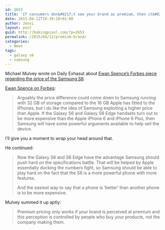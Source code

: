 ```yaml
---
id: 2653
title: 'If consumers don&#8217;t see your brand as premium, then it&#8217;s not'
date: 2015-04-12T20:39:18+01:00
author: Jenxi
layout: post
guid: http://bakingpixel.com/?p=2653
permalink: /2015/04/12/premium-brand/
categories:
  - News
tags:
  - galaxy s6
  - samsung
---
```

Michael Mulvey wrote on Daily Exhasut about [Ewan Spence&#8217;s Forbes piece regarding the price of the Samsung S6](http://dailyexhaust.com/2015/03/samsung-s6-pricing.html).

[Ewan Spence on Forbes](http://www.forbes.com/sites/ewanspence/2015/03/16/samsung-galaxy-s6-pricing-strategy/):

> Arguably the price difference could come down to Samsung running with 32 GB of storage compared to the 16 GB Apple has fitted to the iPhones, but I do like the idea of Samsung exploiting a higher price than Apple. If the Galaxy S6 and Galaxy S6 Edge handsets turn out to be more expensive than the Apple iPhone 6 and iPhone 6 Plus, then Samsung will have some powerful arguments available to help sell the device. 

I&#8217;ll give you a moment to wrap your head around that.

He continued:

> Now the Galaxy S6 and S6 Edge have the advantage Samsung should push hard on the specifications battle. That will be helped by Apple essentially ducking the numbers fight, so Samsung should be able to play hard on the fact that the S6 is a more powerful phone with more features.
> 
> And the easiest way to say that a phone is &#8216;better&#8217; than another phone is to be more expensive. 

Mulvey summed it up aptly:

> Premium pricing only works if your brand is perceived at premium and this perception is controlled by people who buy your products, not the company making them.